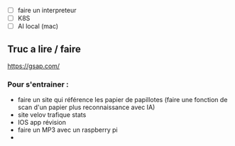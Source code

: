 - [ ] faire un interpreteur
- [ ] K8S
- [ ] AI local (mac)

## Truc a lire / faire 
https://gsap.com/

### Pour s'entrainer : 
- faire un site qui référence les papier de papillotes (faire une fonction de scan d'un papier plus reconnaissance avec IA)
- site velov trafique stats
- IOS app révision
- faire un MP3 avec un raspberry pi
- 

